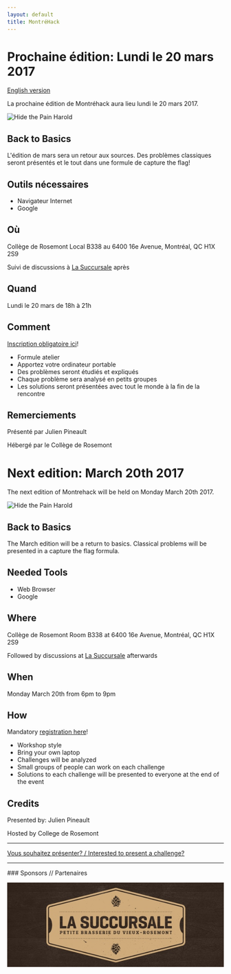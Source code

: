 ```yaml
---
layout: default
title: MontréHack
---
```


# Prochaine édition: Lundi le 20 mars 2017
[English version](#english)

La prochaine édition de Montréhack aura lieu lundi le 20 mars 2017.

![Hide the Pain Harold](http://i.imgur.com/qL7xRVZ.png)

## Back to Basics

L'édition de mars sera un retour aux sources. Des problèmes classiques seront
présentés et le tout dans une formule de capture the flag!

## Outils nécessaires

* Navigateur Internet
* Google

## Où

Collège de Rosemont Local B338 au 6400 16e Avenue, Montréal, QC H1X 2S9

Suivi de discussions à [La Succursale](http://lasuccursale.com/) après

## Quand

Lundi le 20 mars de 18h à 21h

## Comment

[Inscription obligatoire ici](https://montrehackrosemont.eventbrite.ca)!

* Formule atelier
* Apportez votre ordinateur portable
* Des problèmes seront étudiés et expliqués
* Chaque problème sera analysé en petits groupes
* Les solutions seront présentées avec tout le monde à la fin de la rencontre

## Remerciements

Présenté par Julien Pineault

Hébergé par le Collège de Rosemont

<a id="english"></a>

# Next edition: March 20th 2017

The next edition of Montrehack will be held on Monday March 20th 2017.

![Hide the Pain Harold](http://i.imgur.com/qL7xRVZ.png)

## Back to Basics

The March edition will be a return to basics. Classical problems will
be presented in a capture the flag formula.

## Needed Tools

* Web Browser
* Google

## Where

Collège de Rosemont Room B338 at 6400 16e Avenue, Montréal, QC H1X 2S9

Followed by discussions at [La Succursale](http://lasuccursale.com/) afterwards

## When

Monday March 20th from 6pm to 9pm

## How

Mandatory [registration here](https://montrehackrosemont.eventbrite.ca)!

* Workshop style
* Bring your own laptop
* Challenges will be analyzed
* Small groups of people can work on each challenge
* Solutions to each challenge will be presented to everyone at the end of the event

## Credits

Presented by: Julien Pineault

Hosted by College de Rosemont

<hr/>

[Vous souhaitez présenter? / Interested to present a challenge?](https://github.com/montrehack/montrehack.github.com/wiki/Present-at-Montrehack)

<hr/>
### Sponsors // Partenaires

[![La Succursale](/images/sponsor_succursale.jpg)](http://lasuccursale.com/)
